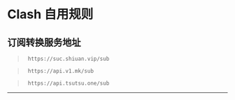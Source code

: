 # Clash 自用规则
## 订阅转换服务地址

>      https://suc.shiuan.vip/sub

>      https://api.v1.mk/sub

>      https://api.tsutsu.one/sub


---
